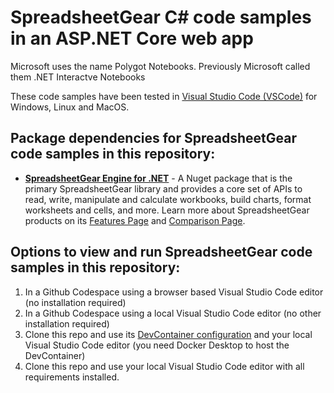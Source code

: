 # SpreadsheetGear C# code samples in an ASP.NET Core web app #
Microsoft uses the name Polygot Notebooks. Previously Microsoft called them .NET Interactve Notebooks

These code samples have been tested in [Visual Studio Code (VSCode)](https://code.visualstudio.com/) for Windows, Linux and MacOS.

## Package dependencies for SpreadsheetGear code samples in this repository: ##
*   **[SpreadsheetGear Engine for .NET](https://www.nuget.org/packages/SpreadsheetGear/9.1.44-beta)** - A Nuget package that is the primary SpreadsheetGear library and provides a core set of APIs to read, write, manipulate and calculate workbooks, build charts, format worksheets and cells, and more. Learn more about SpreadsheetGear products on its [Features Page](https://www.spreadsheetgear.com/Products/Features) and [Comparison Page](https://www.spreadsheetgear.com/Products/Compare).

## Options to view and run SpreadsheetGear code samples in this repository: ##
1. In a Github Codespace using a browser based Visual Studio Code editor (no installation required)
2. In a Github Codespace using a local Visual Studio Code editor (no other installation required) 
3. Clone this repo and use its [DevContainer configuration](https://code.visualstudio.com/docs/devcontainers/create-dev-container) and your local Visual Studio Code editor (you need Docker Desktop to host the DevContainer)
4. Clone this repo and use your local Visual Studio Code editor with all requirements installed.

